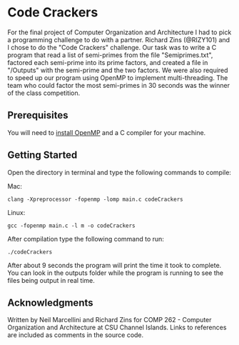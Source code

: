 # Code Crackers
For the final project of Computer Organization and Architecture I had to pick a programming challenge to do with a partner.
Richard Zins (@RIZY101) and I chose to do the "Code Crackers" challenge. Our task was to write a C program that read a list of
semi-primes from the file "Semiprimes.txt", factored each semi-prime into its prime factors, and created a file in "/Outputs"
with the semi-prime and the two factors. We were also required to speed up our program using OpenMP to implement 
multi-threading. The team who could factor the most semi-primes in 30 seconds was the winner of the class competition.

## Prerequisites
You will need to [install OpenMP](https://www.geeksforgeeks.org/openmp-introduction-with-installation-guide/) and a C compiler for your machine.

## Getting Started
Open the directory in terminal and type the following commands to compile:

Mac:

`clang -Xpreprocessor -fopenmp -lomp main.c codeCrackers`

Linux:

`gcc -fopenmp main.c -l m -o codeCrackers`

After compilation type the following command to run:

`./codeCrackers`

After about 9 seconds the program will print the time it took to complete. You can look in the outputs 
folder while the program is running to see the files being output in real time.

## Acknowledgments
Written by Neil Marcellini and Richard Zins for COMP 262 - Computer Organization and Architecture at CSU Channel Islands.
Links to references are included as comments in the source code.
